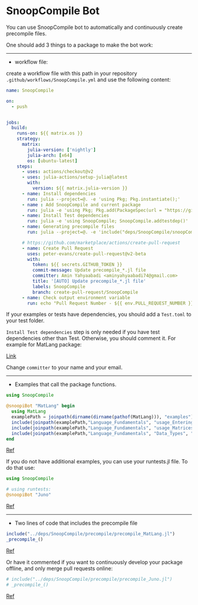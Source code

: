 # SnoopCompile Bot

You can use SnoopCompile bot to automatically and continuously create precompile files.

One should add 3 things to a package to make the bot work:

----------------------------------


- workflow file:

create a workflow file with this path in your repository `.github/workflows/SnoopCompile.yml` and use the following content:

```yaml
name: SnoopCompile

on:
  - push


jobs:
  build:
    runs-on: ${{ matrix.os }}
    strategy:
      matrix:
        julia-version: ['nightly']
        julia-arch: [x64]
        os: [ubuntu-latest]
    steps:
      - uses: actions/checkout@v2
      - uses: julia-actions/setup-julia@latest
        with:
          version: ${{ matrix.julia-version }}
      - name: Install dependencies
        run: julia --project=@. -e 'using Pkg; Pkg.instantiate();'
      - name : Add SnoopCompile and current package
        run: julia -e 'using Pkg; Pkg.add(PackageSpec(url = "https://github.com/aminya/SnoopCompile.jl", rev ="packageSnooper")); Pkg.develop(PackageSpec(; path=pwd()));'
      - name: Install Test dependencies
        run: julia -e 'using SnoopCompile; SnoopCompile.addtestdep()'
      - name: Generating precompile files
        run: julia --project=@. -e 'include("deps/SnoopCompile/snoopCompile.jl")'

      # https://github.com/marketplace/actions/create-pull-request
      - name: Create Pull Request
        uses: peter-evans/create-pull-request@v2-beta
        with:
          token: ${{ secrets.GITHUB_TOKEN }}
          commit-message: Update precompile_*.jl file
          committer: Amin Yahyaabadi <aminyahyaabadi74@gmail.com>
          title: '[AUTO] Update precompile_*.jl file'
          labels: SnoopCompile
          branch: create-pull-request/SnoopCompile
      - name: Check output environment variable
        run: echo "Pull Request Number - ${{ env.PULL_REQUEST_NUMBER }}"
```
If your examples or tests have dependencies, you should add a `Test.toml` to your test folder.

`Install Test dependencies` step is only needed if you have test dependencies other than Test. Otherwise, you should comment it. For example for MatLang package:

[Link](https://github.com/juliamatlab/MatLang/blob/master/.github/workflows/SnoopCompile.yml)

Change `committer` to your name and your email.

----------------------------------


- Examples that call the package functions.

```julia
using SnoopCompile

@snoopiBot "MatLang" begin
  using MatLang
  examplePath = joinpath(dirname(dirname(pathof(MatLang))), "examples")
  include(joinpath(examplePath,"Language_Fundamentals", "usage_Entering_Commands.jl"))
  include(joinpath(examplePath,"Language_Fundamentals", "usage_Matrices_and_Arrays.jl"))
  include(joinpath(examplePath,"Language_Fundamentals", "Data_Types", "usage_Numeric_Types.jl"))
end
```
[Ref]( https://github.com/juliamatlab/MatLang/blob/master/deps/SnoopCompile/snoopCompile.jl)

If you do not have additional examples, you can use your runtests.jl file. To do that use:

```julia
using SnoopCompile

# using runtests:
@snoopiBot "Juno"
```
[Ref]( https://github.com/juliamatlab/MatLang/blob/master/deps/SnoopCompile/snoopCompile.jl)

----------------------------------

- Two lines of code that includes the precompile file

```julia
include("../deps/SnoopCompile/precompile/precompile_MatLang.jl")
_precompile_()
```

[Ref](https://github.com/juliamatlab/MatLang/blob/072ff8ed9877cbb34f8583ae2cf928a5df18aa0c/src/MatLang.jl#L26)


Or have it commented if you want to continuously develop your package offline, and only merge pull requests online:
```julia
# include("../deps/SnoopCompile/precompile/precompile_Juno.jl")
# _precompile_()
```
[Ref](https://github.com/aminya/Juno.jl/blob/1241d0f0ab421190ba9ff9a855666aef0cebfb55/src/Juno.jl#L32)
